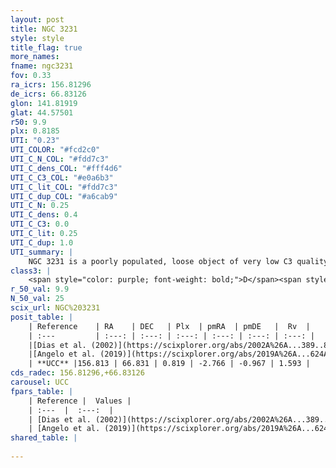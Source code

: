 ```yaml
---
layout: post
title: NGC 3231
style: style
title_flag: true
more_names: 
fname: ngc3231
fov: 0.33
ra_icrs: 156.81296
de_icrs: 66.83126
glon: 141.81919
glat: 44.57501
r50: 9.9
plx: 0.8185
UTI: "0.23"
UTI_COLOR: "#fcd2c0"
UTI_C_N_COL: "#fdd7c3"
UTI_C_dens_COL: "#fff4d6"
UTI_C_C3_COL: "#e0a6b3"
UTI_C_lit_COL: "#fdd7c3"
UTI_C_dup_COL: "#a6cab9"
UTI_C_N: 0.25
UTI_C_dens: 0.4
UTI_C_C3: 0.0
UTI_C_lit: 0.25
UTI_C_dup: 1.0
UTI_summary: |
    NGC 3231 is a poorly populated, loose object of very low C3 quality. It is poorly studied in the literature, with no articles listed in the last 6 years.
class3: |
    <span style="color: purple; font-weight: bold;">D</span><span style="color: purple; font-weight: bold;">D</span>
r_50_val: 9.9
N_50_val: 25
scix_url: NGC%203231
posit_table: |
    | Reference    | RA    | DEC   | Plx  | pmRA  | pmDE   |  Rv  |
    | :---         | :---: | :---: | :---: | :---: | :---: | :---: |
    |[Dias et al. (2002)](https://scixplorer.org/abs/2002A%26A...389..871D) | 156.871 | 66.798 | -- | -3.86 | -0.21 | -- |
    |[Angelo et al. (2019)](https://scixplorer.org/abs/2019A%26A...624A...8A) | 156.742 | 66.798 | -- | -- | -- | -- |
    | **UCC** |156.813 | 66.831 | 0.819 | -2.766 | -0.967 | 1.593 | 
cds_radec: 156.81296,+66.83126
carousel: UCC
fpars_table: |
    | Reference |  Values |
    | :---  |  :---:  |
    | [Dias et al. (2002)](https://scixplorer.org/abs/2002A%26A...389..871D) | `E(B-V)=0.02, Dist=715.0, Age=9.15` |
    | [Angelo et al. (2019)](https://scixplorer.org/abs/2019A%26A...624A...8A) | `dsun=1.08, Age=2.0, Mphot=11` |
shared_table: |
    
---
```

